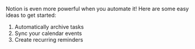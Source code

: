 Notion is even more powerful when you automate it! Here are some easy ideas to get started:

1. Automatically archive tasks
2. Sync your calendar events
3. Create recurring reminders